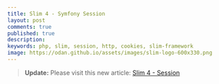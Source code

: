 ```yaml
---
title: Slim 4 - Symfony Session
layout: post
comments: true
published: true
description: 
keywords: php, slim, session, http, cookies, slim-framework
image: https://odan.github.io/assets/images/slim-logo-600x330.png
---
```


> **Update:** Please visit this new article:
> [Slim 4 - Session](https://odan.github.io/2021/01/15/slim4-session.html)

